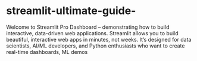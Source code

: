 # streamlit-ultimate-guide-
Welcome to Streamlit Pro Dashboard – demonstrating how to build interactive, data-driven web applications.  Streamlit allows you to build beautiful, interactive web apps in minutes, not weeks. It’s designed for data scientists, AI/ML developers, and Python enthusiasts who want to create real-time dashboards, ML demos
